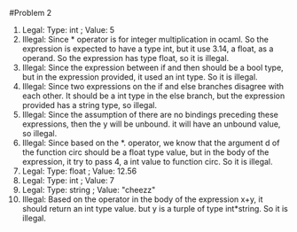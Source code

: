 #Problem 2

1.  Legal:   Type: int  ;   Value: 5
2.  Illegal:  Since * operator is for integer multiplication in ocaml. So the expression is expected to have a type int, but it use 3.14, a float, as a operand. So the expression has type float, so it is illegal. 
3.  Illegal:  Since the expression between if and then should be a bool type, but in the expression provided, it used an int type. So it is illegal. 
4.  Illegal:  Since two expressions on the if and else branches disagree with each other. It should be a int type in the else branch, but the expression provided has a string type, so illegal. 
5.  Illegal:  Since the assumption of there are no bindings preceding these expressions, then the y will be unbound. it will have an unbound value, so illegal. 
6.  Illegal:  Since based on the *. operator, we know that the argument d of the function circ should be a float type value, but in the body of the expression, it try to pass 4, a int value to function circ. So it is illegal. 
7.  Legal:    Type: float ;   Value: 12.56
8.  Legal:    Type: int ;   Value: 7
9.  Legal:    Type: string ;  Value: "cheezz"
10.  Illegal:  Based on the operator in the body of the expression x+y, it should return an int type value. but y is a turple of type int*string. So it is illegal.  
